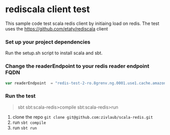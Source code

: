 rediscala client test
======================

This sample code test scala redis client by initiaing load on redis.
The test uses the https://github.com/etaty/rediscala client

### Set up your project dependencies

Run the setup.sh script to install scala and sbt.

### Change the readerEndpoint to your redis reader endpoint FQDN
```scala
var readerEndpoint  = "redis-test-2-ro.8grenv.ng.0001.use1.cache.amazonaws.com"
```



### Run the test

>sbt
sbt:scala-redis>compile
sbt:scala-redis>run
1. clone the repo `git clone git@github.com:zivlaub/scala-redis.git`
2. run `sbt compile`
3. run `sbt run`


